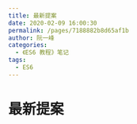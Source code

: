 ```yaml
---
title: 最新提案
date: 2020-02-09 16:00:30
permalink: /pages/7188882b8d65af1b
author: 阮一峰
categories:
  - 《ES6 教程》笔记
tags:
  - ES6
---
```


# 最新提案
